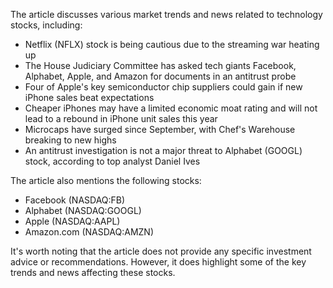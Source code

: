 The article discusses various market trends and news related to technology stocks, including:

* Netflix (NFLX) stock is being cautious due to the streaming war heating up
* The House Judiciary Committee has asked tech giants Facebook, Alphabet, Apple, and Amazon for documents in an antitrust probe
* Four of Apple's key semiconductor chip suppliers could gain if new iPhone sales beat expectations
* Cheaper iPhones may have a limited economic moat rating and will not lead to a rebound in iPhone unit sales this year
* Microcaps have surged since September, with Chef's Warehouse breaking to new highs
* An antitrust investigation is not a major threat to Alphabet (GOOGL) stock, according to top analyst Daniel Ives

The article also mentions the following stocks:

* Facebook (NASDAQ:FB)
* Alphabet (NASDAQ:GOOGL)
* Apple (NASDAQ:AAPL)
* Amazon.com (NASDAQ:AMZN)

It's worth noting that the article does not provide any specific investment advice or recommendations. However, it does highlight some of the key trends and news affecting these stocks.
